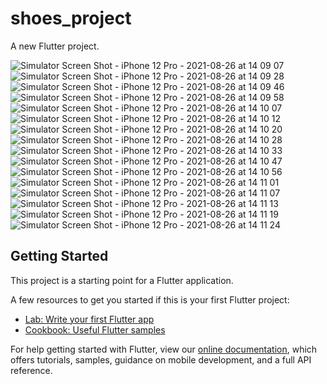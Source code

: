 # shoes_project

A new Flutter project.

![Simulator Screen Shot - iPhone 12 Pro - 2021-08-26 at 14 09 07](https://user-images.githubusercontent.com/16714870/130918245-d13bea57-bb48-4719-84c6-022d5e43a693.png)
![Simulator Screen Shot - iPhone 12 Pro - 2021-08-26 at 14 09 28](https://user-images.githubusercontent.com/16714870/130918255-ed69d6b6-3f5d-4f95-9f07-6e8844cf4b3f.png)
![Simulator Screen Shot - iPhone 12 Pro - 2021-08-26 at 14 09 46](https://user-images.githubusercontent.com/16714870/130918257-24614e7d-a500-42e2-bbc0-79518ac773e5.png)
![Simulator Screen Shot - iPhone 12 Pro - 2021-08-26 at 14 09 58](https://user-images.githubusercontent.com/16714870/130918259-44c2c1af-581f-4da0-88d2-ce68d6139aea.png)
![Simulator Screen Shot - iPhone 12 Pro - 2021-08-26 at 14 10 07](https://user-images.githubusercontent.com/16714870/130918261-c27add3f-fa4d-4214-98bd-5c907af5666f.png)
![Simulator Screen Shot - iPhone 12 Pro - 2021-08-26 at 14 10 12](https://user-images.githubusercontent.com/16714870/130918262-b046786f-3694-40a5-8dea-5b6f3c03793f.png)
![Simulator Screen Shot - iPhone 12 Pro - 2021-08-26 at 14 10 20](https://user-images.githubusercontent.com/16714870/130918263-24e4e9c8-4028-4483-9913-5de71684fc96.png)
![Simulator Screen Shot - iPhone 12 Pro - 2021-08-26 at 14 10 28](https://user-images.githubusercontent.com/16714870/130918268-fa14837c-f10a-456d-a958-9437ed94ca95.png)
![Simulator Screen Shot - iPhone 12 Pro - 2021-08-26 at 14 10 33](https://user-images.githubusercontent.com/16714870/130918275-240ee5f8-a7ff-45df-ac81-1faeef0bc741.png)
![Simulator Screen Shot - iPhone 12 Pro - 2021-08-26 at 14 10 47](https://user-images.githubusercontent.com/16714870/130918277-7d593d21-9115-43ee-9cd5-736a4cc6353c.png)
![Simulator Screen Shot - iPhone 12 Pro - 2021-08-26 at 14 10 56](https://user-images.githubusercontent.com/16714870/130918278-04cc9749-3dbd-4c67-b1d1-a008b644d359.png)
![Simulator Screen Shot - iPhone 12 Pro - 2021-08-26 at 14 11 01](https://user-images.githubusercontent.com/16714870/130918281-636982ab-fc3d-4331-8667-780103a24b62.png)
![Simulator Screen Shot - iPhone 12 Pro - 2021-08-26 at 14 11 07](https://user-images.githubusercontent.com/16714870/130918282-083b0f7b-97ab-41d8-82f2-c8238a12e39a.png)
![Simulator Screen Shot - iPhone 12 Pro - 2021-08-26 at 14 11 13](https://user-images.githubusercontent.com/16714870/130918284-4eec4dfc-4bf1-4408-8b26-7746dabe1442.png)
![Simulator Screen Shot - iPhone 12 Pro - 2021-08-26 at 14 11 19](https://user-images.githubusercontent.com/16714870/130918285-544872ab-0c4c-4369-8f20-9d0ce1f08e5c.png)
![Simulator Screen Shot - iPhone 12 Pro - 2021-08-26 at 14 11 24](https://user-images.githubusercontent.com/16714870/130918287-0c21ed30-ad33-4b8b-ae65-51a3e1c4bde8.png)




## Getting Started

This project is a starting point for a Flutter application.

A few resources to get you started if this is your first Flutter project:

- [Lab: Write your first Flutter app](https://flutter.dev/docs/get-started/codelab)
- [Cookbook: Useful Flutter samples](https://flutter.dev/docs/cookbook)

For help getting started with Flutter, view our
[online documentation](https://flutter.dev/docs), which offers tutorials,
samples, guidance on mobile development, and a full API reference.
